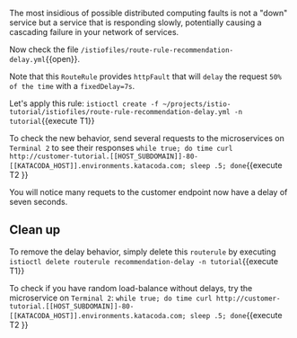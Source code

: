 The most insidious of possible distributed computing faults is not a "down" service but a service that is responding slowly, potentially causing a cascading failure in your network of services.

Now check the file `/istiofiles/route-rule-recommendation-delay.yml`{{open}}.

Note that this `RouteRule` provides `httpFault` that will `delay` the request `50% of the time` with a `fixedDelay=7s`.

Let's apply this rule: `istioctl create -f ~/projects/istio-tutorial/istiofiles/route-rule-recommendation-delay.yml -n tutorial`{{execute T1}}

To check the new behavior, send several requests to the microservices on `Terminal 2` to see their responses
`while true; do time curl http://customer-tutorial.[[HOST_SUBDOMAIN]]-80-[[KATACODA_HOST]].environments.katacoda.com; sleep .5; done`{{execute T2 }}

You will notice many requets to the customer endpoint now have a delay of seven seconds.

## Clean up

To remove the delay behavior, simply delete this `routerule` by executing `istioctl delete routerule recommendation-delay -n tutorial`{{execute T1}}

To check if you have random load-balance without delays, try the microservice on `Terminal 2`: `while true; do time curl http://customer-tutorial.[[HOST_SUBDOMAIN]]-80-[[KATACODA_HOST]].environments.katacoda.com; sleep .5; done`{{execute T2 }}

